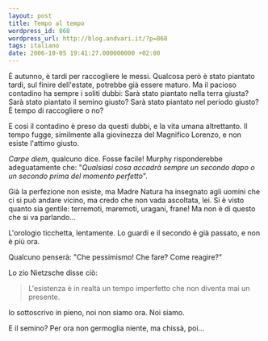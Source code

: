 ```yaml
---
layout: post
title: Tempo al tempo
wordpress_id: 868
wordpress_url: http://blog.andvari.it/?p=868
tags: italiano
date: 2006-10-05 19:41:27.000000000 +02:00
---
```

È autunno, è tardi per raccogliere le messi. Qualcosa però è stato piantato tardi, sul finire dell'estate, potrebbe già essere maturo. Ma il pacioso contadino ha sempre i soliti dubbi:
Sarà stato piantato nella terra giusta?
Sarà stato piantato il semino giusto?
Sarà stato piantato nel periodo giusto?
È tempo di raccogliere o no?

E così il contadino è preso da questi dubbi, e la vita umana altrettanto. Il tempo fugge, similmente alla giovinezza del Magnifico Lorenzo, e non esiste l'attimo giusto.

<em>Carpe diem</em>, qualcuno dice. Fosse facile! Murphy risponderebbe adeguatamente che: "<em>Qualsiasi cosa accadrà sempre un secondo dopo o un secondo prima del momento perfetto</em>".

Già la perfezione non esiste, ma Madre Natura ha insegnato agli uomini che ci si può andare vicino, ma credo che non vada ascoltata, lei. Si è visto quanto sia gentile: terremoti, maremoti, uragani, frane! Ma non è di questo che si va parlando...

L'orologio ticchetta, lentamente. Lo guardi e il secondo è già passato, e non è più ora.

Qualcuno penserà: "Che pessimismo! Che fare? Come reagire?"

Lo zio Nietzsche disse ciò:
<blockquote>L'esistenza è in realtà un tempo imperfetto che non diventa mai un presente.</blockquote>
Io sottoscrivo in pieno, noi non siamo ora. Noi siamo.

E il semino? Per ora non germoglia niente, ma chissà, poi...
